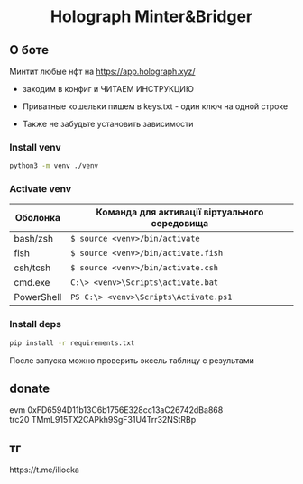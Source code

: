 <h1 align="center">Holograph Minter&Bridger</h1>

## О боте
Минтит любые нфт на https://app.holograph.xyz/</br>
- заходим в конфиг и ЧИТАЕМ ИНСТРУКЦИЮ

* Приватные кошельки пишем в keys.txt - один ключ на одной строке </br>

* Также не забудьте установить зависимости 

### Install venv
```sh
python3 -m venv ./venv
```
### Activate venv
|Оболонка  | Команда для активації віртуального середовища
|-----------|-----------------------------------------------|
| bash/zsh  | `$ source <venv>/bin/activate`                |
| fish      | `$ source <venv>/bin/activate.fish`           |
| csh/tcsh  | `$ source <venv>/bin/activate.csh`            |
| cmd.exe   | `C:\> <venv>\Scripts\activate.bat`            |
| PowerShell| `PS C:\> <venv>\Scripts\Activate.ps1`         |
### Install deps
```sh
pip install -r requirements.txt
```

После запуска можно проверить эксель таблицу с результами

<h2>donate</h2> evm 0xFD6594D11b13C6b1756E328cc13aC26742dBa868 </br> trc20 TMmL915TX2CAPkh9SgF31U4Trr32NStRBp
<h2>тг</h2> https://t.me/iliocka

